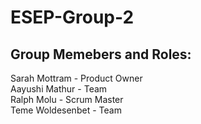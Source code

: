 # ESEP-Group-2

## Group Memebers and Roles:
Sarah Mottram - Product Owner  
Aayushi Mathur - Team  
Ralph Molu - Scrum Master  
Teme Woldesenbet - Team
